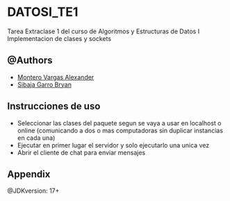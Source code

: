 # DATOSI_TE1

Tarea Extraclase 1 del curso de Algoritmos y Estructuras de Datos I
Implementacion de clases y sockets

## @Authors

- [Montero Vargas Alexander](https://github.com/AlexanderMontV)
- [Sibaja Garro Bryan]()

## Instrucciones de uso
- Seleccionar las clases del paquete segun se vaya a usar en localhost o online
    (comunicando a dos o mas computadoras sin duplicar instancias en cada una)
- Ejecutar en primer lugar el servidor y solo ejecutarlo una unica vez
- Abrir el cliente de chat para enviar mensajes


## Appendix

@JDKversion: 17+